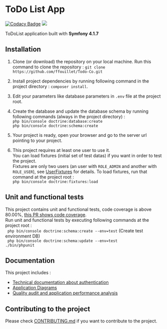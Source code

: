 # ToDo List App

[![Codacy Badge](https://api.codacy.com/project/badge/Grade/a989c48ee1ad48198123649d3a3188e7)](https://www.codacy.com/app/ffouillet/Todo-Co?utm_source=github.com&amp;utm_medium=referral&amp;utm_content=ffouillet/Todo-Co&amp;utm_campaign=Badge_Grade) <a href="https://codeclimate.com/github/ffouillet/Todo-Co/maintainability"><img src="https://api.codeclimate.com/v1/badges/b5772ac72d245785f994/maintainability" /></a>  

ToDoList application built with **Symfony 4.1.7**  

## Installation

1.  Clone (or download) the repository on your local machine. Run this command to clone the repository :  ```git clone https://github.com/ffouillet/Todo-Co.git ```

2.  Install project dependencies by running following command in the project directory : ```composer install```.

3.  Edit your parameters like database parameters in ```.env``` file at the project root.

4.  Create the database and update the database schema by running following commands (always in the project directory) :   
```php bin/console doctrine:database:create```  
```php bin/console doctrine:schema:create```  

5.  Your project is ready, open your browser and go to the server url pointing to your project.

6.  This project requires at least one user to use it.  
You can load fixtures (initial set of test datas) if you want in order to test the project.  
Fixtures are only two users (an user with ```ROLE_ADMIN``` and another with ```ROLE_USER```), see [UserFixtures](https://github.com/ffouillet/Todo-Co/blob/master/src/DataFixtures/UserFixtures.php) for details.
To load fixtures, run that command at the project root :  
``` php bin/console doctrine:fixtures:load ```

## Unit and functional tests
This project contains unit and functional tests, code coverage is above 80.00%, [this PR shows code coverage](https://github.com/ffouillet/Todo-Co/pull/16).  
Run unit and functional tests by executing following commands at the project root :  
``` php bin/console doctrine:schema:create --env=test``` (Create test environment DB)  
``` php bin/console doctrine:schema:update --env=test```  
``` ./bin/phpunit ```

## Documentation

This project includes :
*   [Technical documentation about authentication](https://github.com/ffouillet/Todo-Co/blob/master/doc/Authentication.md)
*   [Application Diagrams](Todo)
*   [Quality audit and application performance analysis](Todo)

## Contributing to the project  

Please check [CONTRIBUTING.md](https://github.com/ffouillet/Todo-Co/blob/master/CONTRIBUTING.md) if you want to contribute to the project.